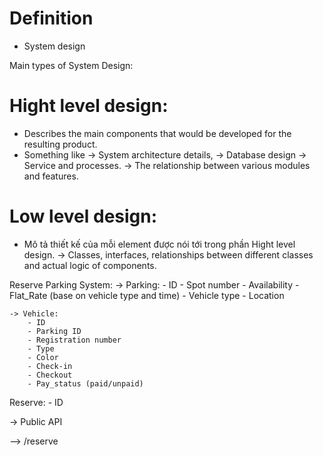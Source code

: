 # Definition
- System design 

Main types of System Design:

# Hight level design:
- Describes the main components that would be developed for the resulting product.
- Something like -> System architecture details, 
                -> Database design
                -> Service and processes.
                -> The relationship between various modules and features.


# Low level design:
- Mô tả thiết kế của mỗi element được nói tới trong phần Hight level design.
    -> Classes, interfaces, relationships between different classes and actual logic of components.



Reserve Parking System:
    -> Parking:
        - ID
        - Spot number
        - Availability
        - Flat_Rate (base on vehicle type and time)
        - Vehicle type
        - Location

    -> Vehicle:
        - ID 
        - Parking ID
        - Registration number
        - Type
        - Color
        - Check-in
        - Checkout 
        - Pay_status (paid/unpaid)

Reserve:
    - ID 

-> Public API 

--> /reserve
